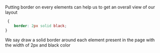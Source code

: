 Putting border on every elements can help us to get an overall view of our layout

```css
 {
	border: 2px solid black;
}
```

We say draw a solid border around each element present in the page with the width of 2px and black color
